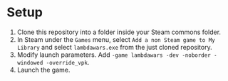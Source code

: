 # Setup

1. Clone this repository into a folder inside your Steam commons folder.
2. In Steam under the `Games` menu, select `Add a non Steam game to My Library` and select `lambdawars.exe` from the just cloned repository.
3. Modify launch parameters. Add `-game lambdawars -dev -noborder -windowed -override_vpk`.
4. Launch the game.
